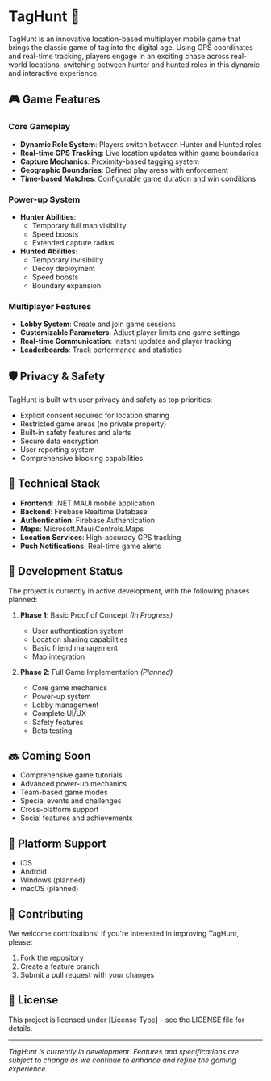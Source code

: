 # TagHunt 🎯

TagHunt is an innovative location-based multiplayer mobile game that brings the classic game of tag into the digital age. Using GPS coordinates and real-time tracking, players engage in an exciting chase across real-world locations, switching between hunter and hunted roles in this dynamic and interactive experience.

## 🎮 Game Features

### Core Gameplay
- **Dynamic Role System**: Players switch between Hunter and Hunted roles
- **Real-time GPS Tracking**: Live location updates within game boundaries
- **Capture Mechanics**: Proximity-based tagging system
- **Geographic Boundaries**: Defined play areas with enforcement
- **Time-based Matches**: Configurable game duration and win conditions

### Power-up System
- **Hunter Abilities**:
  - Temporary full map visibility
  - Speed boosts
  - Extended capture radius
- **Hunted Abilities**:
  - Temporary invisibility
  - Decoy deployment
  - Speed boosts
  - Boundary expansion

### Multiplayer Features
- **Lobby System**: Create and join game sessions
- **Customizable Parameters**: Adjust player limits and game settings
- **Real-time Communication**: Instant updates and player tracking
- **Leaderboards**: Track performance and statistics

## 🛡️ Privacy & Safety

TagHunt is built with user privacy and safety as top priorities:
- Explicit consent required for location sharing
- Restricted game areas (no private property)
- Built-in safety features and alerts
- Secure data encryption
- User reporting system
- Comprehensive blocking capabilities

## 🔧 Technical Stack

- **Frontend**: .NET MAUI mobile application
- **Backend**: Firebase Realtime Database
- **Authentication**: Firebase Authentication
- **Maps**: Microsoft.Maui.Controls.Maps
- **Location Services**: High-accuracy GPS tracking
- **Push Notifications**: Real-time game alerts

## 🚀 Development Status

The project is currently in active development, with the following phases planned:

1. **Phase 1**: Basic Proof of Concept *(In Progress)*
   - User authentication system
   - Location sharing capabilities
   - Basic friend management
   - Map integration

2. **Phase 2**: Full Game Implementation *(Planned)*
   - Core game mechanics
   - Power-up system
   - Lobby management
   - Complete UI/UX
   - Safety features
   - Beta testing

## 🔜 Coming Soon

- Comprehensive game tutorials
- Advanced power-up mechanics
- Team-based game modes
- Special events and challenges
- Cross-platform support
- Social features and achievements

## 📱 Platform Support

- iOS
- Android
- Windows (planned)
- macOS (planned)

## 🤝 Contributing

We welcome contributions! If you're interested in improving TagHunt, please:
1. Fork the repository
2. Create a feature branch
3. Submit a pull request with your changes

## 📄 License

This project is licensed under [License Type] - see the LICENSE file for details.

---

*TagHunt is currently in development. Features and specifications are subject to change as we continue to enhance and refine the gaming experience.* 